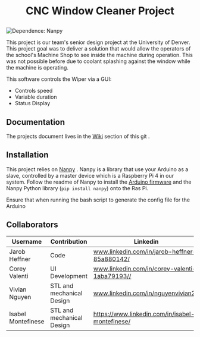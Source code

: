 # <p style="text-align: center;">CNC Window Cleaner Project</p>

![Dependence: Nanpy](https://img.shields.io/librariesio/github/nanpy/nanpy?label=Nanpy)

This project is our team's senior design project at the University of Denver. This project goal was to deliver a solution 
that would allow the operators of the school's Machine Shop to see inside the machine during operation. This was not possible before due to coolant 
splashing against the window while the machine is operating. 

This software controls the Wiper via a GUI:
* Controls speed
* Variable duration 
* Status Display
## Documentation
The projects document lives in the [Wiki](https://github.com/Jarob-H/Senior_design/wiki) section of this git .
## Installation
This project relies on [Nanpy](https://github.com/nanpy/nanpy) . Nanpy is a library that use your Arduino as a slave, 
controlled by a master device which is a Raspberry Pi 4 in our system. Follow the readme of Nanpy to install the [Arduino 
firmware](https://github.com/nanpy/nanpy-firmware) and the Nanpy Python library (```pip install nanpy```) onto the Ras Pi.

Ensure that when running the bash script to generate the config file for the Arduino 

## Collaborators

| Username   |Contribution|Linkedin|Github Link ↘️                |
|------------|---|------|---------------------------|
|Jarob Heffner|Code|www.linkedin.com/in/jarob-heffner-85a880142/|www.github.com/Jarob-H|
|Corey Valenti|UI Development|www.linkedin.com/in/corey-valenti-1aba79193//|www.github.com/CoreyValenti|
|Vivian Nguyen|STL and mechanical Design|www.linkedin.com/in/nguyenvivian28||
|Isabel Montefinese|STL and mechanical Design|https://www.linkedin.com/in/isabel-montefinese/||

